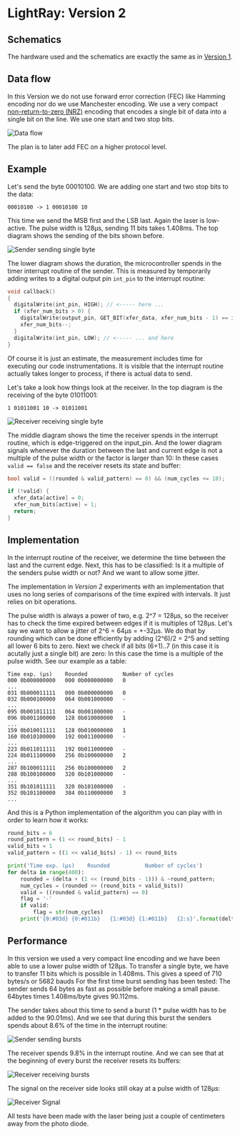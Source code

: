 # LightRay: Version 2

## Schematics

The hardware used and the schematics are exactly the same as in [Version 1](../Version1/README.md).

## Data flow

In this Version we do not use forward error correction (FEC) like Hamming encoding nor do we use Manchester encoding. We use a very compact [non-return-to-zero (NRZ)](https://en.wikipedia.org/wiki/Non-return-to-zero) encoding that encodes a single bit of data into a single bit on the line. We use one start and two stop bits.

![Data flow](data_flow.png)

The plan is to later add FEC on a higher protocol level.

## Example

Let's send the byte 00010100. We are adding one start and two stop bits to the data:

```
00010100 -> 1 00010100 10
```

This time we send the MSB first and the LSB last. Again the laser is low-active. The pulse width is 128µs, sending 11 bits takes 1.408ms. The top diagram shows the sending of the bits shown before.

![Sender sending single byte](sender_single.png)

The lower diagram shows the duration, the microcontroller spends in the timer interrupt routine of the sender. This is measured by temporarily adding writes to a digital output pin ```int_pin``` to the interrupt routine:

```C
void callback()
{
  digitalWrite(int_pin, HIGH); // <----- here ...
  if (xfer_num_bits > 0) {
    digitalWrite(output_pin, GET_BIT(xfer_data, xfer_num_bits - 1) == invert_output ? LOW : HIGH);
    xfer_num_bits--;
  }
  digitalWrite(int_pin, LOW); // <----- ... and here
}
```

Of course it is just an estimate, the measurement includes time for executing our code instrumentations. It is visible that the interrupt routine actually takes longer to process, if there is actual data to send.

Let's take a look how things look at the receiver. In the top diagram is the receiving of the byte 01011001:

```
1 01011001 10 -> 01011001
```

![Receiver receiving single byte](receiver_single.png)

The middle diagram shows the time the receiver spends in the interrupt routine, which is edge-triggered on the input_pin. And the lower diagram signals whenever the duration between the last and current edge is not a multiple of the pulse width or the factor is larger than 10: In these cases ```valid == false``` and the receiver resets its state and buffer:

```C
bool valid = ((rounded & valid_pattern) == 0) && (num_cycles <= 10);

if (!valid) {
  xfer_data[active] = 0;
  xfer_num_bits[active] = 1;
  return;
}
```

## Implementation

In the interrupt routine of the receiver, we determine the time between the last and the current edge. Next, this has to be classified: Is it a multiple of the senders pulse width or not? And we want to allow some jitter.

The implementation in *Version 2* experiments with an implementation that uses no long series of comparisons of the time expired with intervals. It just relies on bit operations.

The pulse width is always a power of two, e.g. 2^7 = 128µs, so the receiver has to check the time expired between edges if it is multiples of 128µs. Let's say we want to allow a jitter of 2^6 = 64µs = +-32µs. We do that by rounding which can be done efficiently by adding (2^6)/2 = 2^5 and setting all lower 6 bits to zero. Next we check if all bits (6+1)..7 (in this case it is acutally just a single bit) are zero: In this case the time is a multiple of the pulse width. See our example as a table:

```
Time exp. (µs)    Rounded           Number of cycles
000 0b000000000   000 0b000000000   0
...
031 0b000011111   000 0b000000000   0
032 0b000100000   064 0b001000000   -
...
095 0b001011111   064 0b001000000   -
096 0b001100000   128 0b010000000   1
...
159 0b010011111   128 0b010000000   1
160 0b010100000   192 0b011000000   -
...
223 0b011011111   192 0b011000000   -
224 0b011100000   256 0b100000000   2
...
287 0b100011111   256 0b100000000   2
288 0b100100000   320 0b101000000   -
...
351 0b101011111   320 0b101000000   -
352 0b101100000   384 0b110000000   3
...
```

And this is a Python implementation of the algorithm you can play with in order to learn how it works:

```python
round_bits = 6
round_pattern = (1 << round_bits) - 1
valid_bits = 1
valid_pattern = ((1 << valid_bits) - 1) << round_bits

print('Time exp. (µs)    Rounded           Number of cycles')
for delta in range(400):
	rounded = (delta + (1 << (round_bits - 1))) & ~round_pattern;
	num_cycles = (rounded >> (round_bits + valid_bits))
	valid = ((rounded & valid_pattern) == 0)
	flag = '-'
	if valid:
		flag = str(num_cycles)
	print('{0:#03d} {0:#011b}   {1:#03d} {1:#011b}   {2:s}'.format(delta, rounded, flag))
```

## Performance

In this version we used a very compact line encoding and we have been able to use a lower pulse width of 128µs. To transfer a single byte, we have to transfer 11 bits which is possible in 1.408ms. This gives a speed of 710 bytes/s or 5682 bauds For the first time burst sending has been tested: The sender sends 64 bytes as fast as possible before making a small pause. 64bytes times 1.408ms/byte gives 90.112ms.

The sender takes about this time to send a burst (1 * pulse width has to be added to the 90.01ms). And we see that during this burst the senders spends about 8.6% of the time in the interrupt routine:

![Sender sending bursts](sender_bursts.png)

The receiver spends 9.8% in the interrupt routine. And we can see that at the beginning of every burst the receiver resets its buffers:

![Receiver receiving bursts](receiver_bursts.png)

The signal on the receiver side looks still okay at a pulse width of 128µs:

![Receiver Signal](receiver_signal.png)

All tests have been made with the laser being just a couple of centimeters away from the photo diode.
